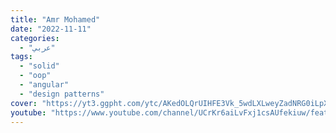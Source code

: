 ```yaml
---
title: "Amr Mohamed"
date: "2022-11-11"
categories:
  - "عربي"
tags:
  - "solid"
  - "oop"
  - "angular"
  - "design patterns"
cover: "https://yt3.ggpht.com/ytc/AKedOLQrUIHFE3Vk_5wdLXLweyZadNRG0iLpXa7g78bmy00=s88-c-k-c0x00ffffff-no-rj"
youtube: "https://www.youtube.com/channel/UCrKr6aiLvFxj1csAUfekiuw/featured"
---
```

